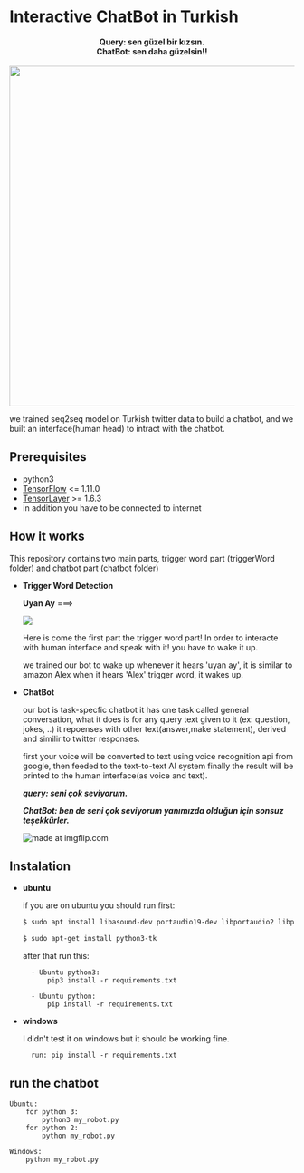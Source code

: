 

# Interactive ChatBot in Turkish




<p align="center">
<b>Query: sen güzel bir kızsın. </b><br>
<b>ChatBot: sen daha güzelsin!!</b><br><br>
<img width="600" src="https://media.giphy.com/media/1r8YRUc7Y7BwoaCC42/giphy.gif"/> 
</p>

we trained seq2seq model on Turkish twitter data to build a chatbot, and we built an interface(human head) to intract with the chatbot.

## Prerequisites
- python3
- [TensorFlow](https://github.com/tensorflow/tensorflow) <= 1.11.0
- [TensorLayer](https://github.com/zsdonghao/tensorlayer) >= 1.6.3
- in addition you have to be connected to internet 

## How it works

This repository  contains two main parts, trigger word part (triggerWord folder) and chatbot part (chatbot folder)


- **Trigger Word Detection**



	**Uyan Ay** ===> 
	
	<img src="https://media.giphy.com/media/TakZY1jvx5ThjAuk4m/giphy.gif"/></a>
	
	Here is come the first part the trigger word part!
	In order to interacte with human interface and speak with it! you have to wake it up.	


	we trained our bot to wake up whenever it hears 'uyan ay', it is similar to amazon Alex when it hears 'Alex' trigger word, it wakes up.

- **ChatBot**

	our bot is task-specfic chatbot it has one task called general conversation, what it does is for any query text given to it (ex: question, jokes, ..) it repoenses with other text(answer,make statement), derived and similir to twitter responses.

	first your voice will be converted to text using voice recognition api from google, then feeded to the text-to-text AI system finally the result will be printed to the human interface(as voice and text). 

	***query: seni çok seviyorum.***
	
	***ChatBot: ben de seni çok seviyorum yanımızda olduğun için sonsuz teşekkürler.***
	
	<img algin="center" src="https://media.giphy.com/media/7XrDb6fGsWoKy9DWrb/giphy.gif" title="made at imgflip.com"/></a>

## Instalation

- **ubuntu**

	if you are on ubuntu you should run first:     
	```sh
	$ sudo apt install libasound-dev portaudio19-dev libportaudio2 libportaudiocpp0 ffmpeg libav-tools

	$ sudo apt-get install python3-tk 
	```
	after that run this:

		- Ubuntu python3:
			pip3 install -r requirements.txt

		- Ubuntu python:
			pip install -r requirements.txt

- **windows**

	I didn't test it on windows but it should be working fine.

		run: pip install -r requirements.txt

## run the chatbot
	Ubuntu:
		for python 3: 
			python3 my_robot.py
		for python 2:
			python my_robot.py

	Windows:
		python my_robot.py


